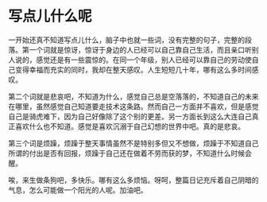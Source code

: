 # 写点儿什么呢

​ 	一开始还真不知道写点儿什么，脑子中也就一些词，没有完整的句子，完整的段落。第一个词就是惊讶，惊讶于身边的人已经可以自己靠自己生活，而且亲口听别人说的，感觉还是有一些震惊的。在同一个年级，别人已经可以靠自己的劳动使自己变得幸福而充实的同时，我却在整天感叹。人生短短几十年，哪有这么多时间感叹。

​	  第二个词就是悲哀吧，不知道为什么，感觉自己总是空落落的，不知道自己的未来在哪里，虽然感觉自己知道要走技术这条路。然而自己一方面并不喜欢，但是感觉自己是骑虎难下，因为自己好像除了这个别的更差。另一方面长到这么大连自己真正喜欢什么也不知道。感觉是喜欢沉溺于自己幻想的世界中吧。真的是悲哀。

​ 	第三个词是烦躁，烦躁于整天事情虽然不是特别多但又不想做，烦躁于不知道自己所谓的付出是否有回报，烦躁于自己还在做着不劳而获的梦，不知道什么时候会醒。

​	  唉，来生做条狗吧，多快乐。哪有这么多烦恼。呀呵，整篇日记充斥着自己阴暗的气息，怎么可能做一个阳光的人呢。加油吧。
